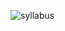 ![syllabus](https://github.com/himuuuuuuuuu/100xDevs-Cohort-2.0/assets/122732514/6da224f1-1728-4527-ba37-b7f6f6951adf)
